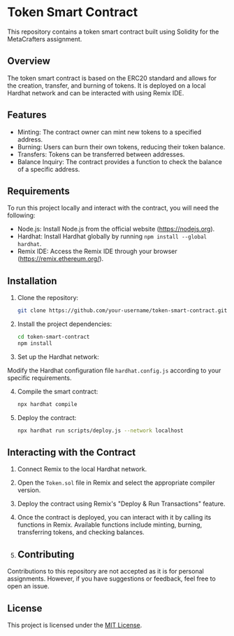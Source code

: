 # Token Smart Contract

This repository contains a token smart contract built using Solidity for the MetaCrafters assignment.

## Overview

The token smart contract is based on the ERC20 standard and allows for the creation, transfer, and burning of tokens. It is deployed on a local Hardhat network and can be interacted with using Remix IDE.

## Features

- Minting: The contract owner can mint new tokens to a specified address.
- Burning: Users can burn their own tokens, reducing their token balance.
- Transfers: Tokens can be transferred between addresses.
- Balance Inquiry: The contract provides a function to check the balance of a specific address.

## Requirements

To run this project locally and interact with the contract, you will need the following:

- Node.js: Install Node.js from the official website (https://nodejs.org).
- Hardhat: Install Hardhat globally by running `npm install --global hardhat`.
- Remix IDE: Access the Remix IDE through your browser (https://remix.ethereum.org/).

## Installation

1. Clone the repository:

   ```bash
   git clone https://github.com/your-username/token-smart-contract.git

2. Install the project dependencies:

   ```bash
   cd token-smart-contract
   npm install
3. Set up the Hardhat network:

Modify the Hardhat configuration file `hardhat.config.js` according to your specific requirements.

4. Compile the smart contract:

   ```bash
   npx hardhat compile

5. Deploy the contract:

   ```bash
   npx hardhat run scripts/deploy.js --network localhost

## Interacting with the Contract

1. Connect Remix to the local Hardhat network.
2. Open the `Token.sol` file in Remix and select the appropriate compiler version.
3. Deploy the contract using Remix's "Deploy & Run Transactions" feature.
4. Once the contract is deployed, you can interact with it by calling its functions in Remix. Available functions include minting, burning, transferring tokens, and checking balances.

5. ## Contributing

Contributions to this repository are not accepted as it is for personal assignments. However, if you have suggestions or feedback, feel free to open an issue.

## License

This project is licensed under the [MIT License](LICENSE).
